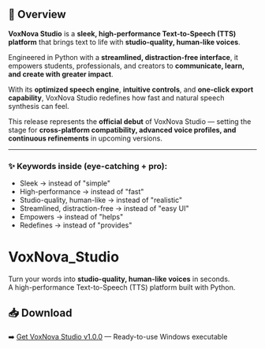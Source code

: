 
## 📄 Overview

**VoxNova Studio** is a **sleek, high-performance Text-to-Speech (TTS) platform** that brings text to life with **studio-quality, human-like voices**.

Engineered in Python with a **streamlined, distraction-free interface**, it empowers students, professionals, and creators to **communicate, learn, and create with greater impact**.

With its **optimized speech engine**, **intuitive controls**, and **one-click export capability**, VoxNova Studio redefines how fast and natural speech synthesis can feel.

This release represents the **official debut** of VoxNova Studio — setting the stage for **cross-platform compatibility, advanced voice profiles, and continuous refinements** in upcoming versions.

---

### ✨ Keywords inside (eye-catching + pro):

* Sleek → instead of "simple"
* High-performance → instead of "fast"
* Studio-quality, human-like → instead of "realistic"
* Streamlined, distraction-free → instead of "easy UI"
* Empowers → instead of "helps"
* Redefines → instead of "provides"


# VoxNova_Studio  

Turn your words into **studio-quality, human-like voices** in seconds.  
A high-performance Text-to-Speech (TTS) platform built with Python.  

## 📥 Download  
➡️ [Get VoxNova Studio v1.0.0](https://github.com/zynthio/VoxNova_Studio/releases/tag/v1.0.0) — Ready-to-use Windows executable  




